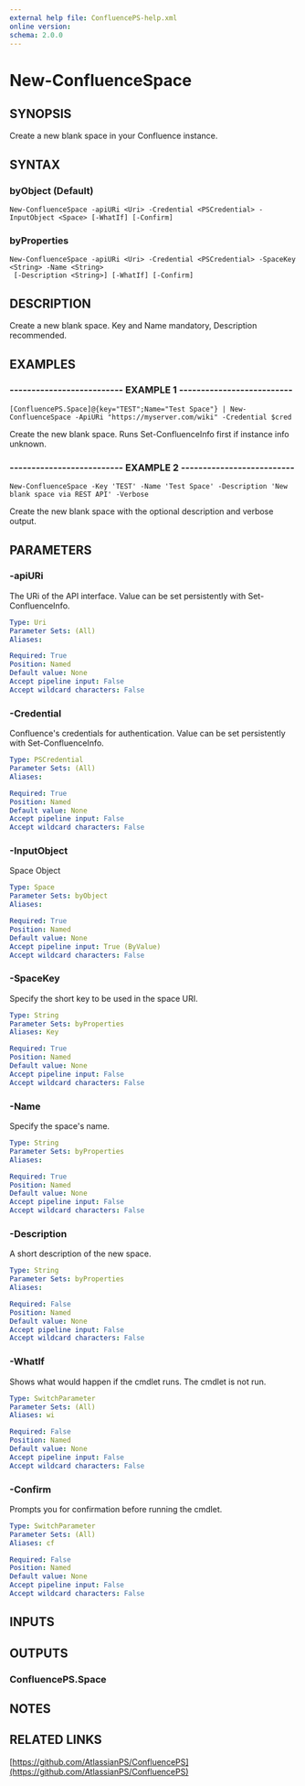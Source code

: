 ```yaml
---
external help file: ConfluencePS-help.xml
online version:
schema: 2.0.0
---
```


# New-ConfluenceSpace

## SYNOPSIS
Create a new blank space in your Confluence instance.

## SYNTAX

### byObject (Default)
```
New-ConfluenceSpace -apiURi <Uri> -Credential <PSCredential> -InputObject <Space> [-WhatIf] [-Confirm]
```

### byProperties
```
New-ConfluenceSpace -apiURi <Uri> -Credential <PSCredential> -SpaceKey <String> -Name <String>
 [-Description <String>] [-WhatIf] [-Confirm]
```

## DESCRIPTION
Create a new blank space.
Key and Name mandatory, Description recommended.

## EXAMPLES

### -------------------------- EXAMPLE 1 --------------------------
```
[ConfluencePS.Space]@{key="TEST";Name="Test Space"} | New-ConfluenceSpace -ApiURi "https://myserver.com/wiki" -Credential $cred
```

Create the new blank space.
Runs Set-ConfluenceInfo first if instance info unknown.

### -------------------------- EXAMPLE 2 --------------------------
```
New-ConfluenceSpace -Key 'TEST' -Name 'Test Space' -Description 'New blank space via REST API' -Verbose
```

Create the new blank space with the optional description and verbose output.

## PARAMETERS

### -apiURi
The URi of the API interface.
Value can be set persistently with Set-ConfluenceInfo.

```yaml
Type: Uri
Parameter Sets: (All)
Aliases:

Required: True
Position: Named
Default value: None
Accept pipeline input: False
Accept wildcard characters: False
```

### -Credential
Confluence's credentials for authentication.
Value can be set persistently with Set-ConfluenceInfo.

```yaml
Type: PSCredential
Parameter Sets: (All)
Aliases:

Required: True
Position: Named
Default value: None
Accept pipeline input: False
Accept wildcard characters: False
```

### -InputObject
Space Object

```yaml
Type: Space
Parameter Sets: byObject
Aliases:

Required: True
Position: Named
Default value: None
Accept pipeline input: True (ByValue)
Accept wildcard characters: False
```

### -SpaceKey
Specify the short key to be used in the space URI.

```yaml
Type: String
Parameter Sets: byProperties
Aliases: Key

Required: True
Position: Named
Default value: None
Accept pipeline input: False
Accept wildcard characters: False
```

### -Name
Specify the space's name.

```yaml
Type: String
Parameter Sets: byProperties
Aliases:

Required: True
Position: Named
Default value: None
Accept pipeline input: False
Accept wildcard characters: False
```

### -Description
A short description of the new space.

```yaml
Type: String
Parameter Sets: byProperties
Aliases:

Required: False
Position: Named
Default value: None
Accept pipeline input: False
Accept wildcard characters: False
```

### -WhatIf
Shows what would happen if the cmdlet runs.
The cmdlet is not run.

```yaml
Type: SwitchParameter
Parameter Sets: (All)
Aliases: wi

Required: False
Position: Named
Default value: None
Accept pipeline input: False
Accept wildcard characters: False
```

### -Confirm
Prompts you for confirmation before running the cmdlet.

```yaml
Type: SwitchParameter
Parameter Sets: (All)
Aliases: cf

Required: False
Position: Named
Default value: None
Accept pipeline input: False
Accept wildcard characters: False
```

## INPUTS

## OUTPUTS

### ConfluencePS.Space

## NOTES

## RELATED LINKS

[https://github.com/AtlassianPS/ConfluencePS](https://github.com/AtlassianPS/ConfluencePS)

